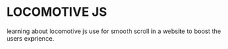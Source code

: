 # LOCOMOTIVE JS

learning about locomotive js use for smooth scroll in a website to boost the users exprience.
